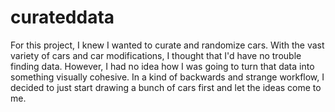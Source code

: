 # curateddata
For this project, I knew I wanted to curate and randomize cars. With the vast variety of cars and car modifications, I thought that I'd have no trouble finding data. However, I had no idea how I was going to turn that data into something visually cohesive. In a kind of backwards and strange workflow, I decided to just start drawing a bunch of cars first and let the ideas come to me. 
